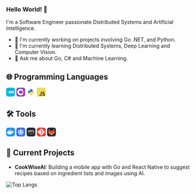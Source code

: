 ### Hello World! 👋

I'm a Software Engineer passionate Distributed Systems and Artificial Intelligence.

- 🔭 I'm currently working on projects involving Go .NET, and Python.
- 🌱 I'm currently learning Distributed Systems, Deep Learning and Computer Vision.
- 💬 Ask me about  Go, C# and Machine Learning.

## 🌐 Programming Languages

<img src="https://github.com/tandpfun/skill-icons/blob/main/icons/GoLang.svg" alt="Go" width="24"> <img src="https://github.com/tandpfun/skill-icons/blob/main/icons/CS.svg" alt="C#" width="24"> <img src="https://raw.githubusercontent.com/github/explore/80688e429a7d4ef2fca1e82350fe8e3517d3494d/topics/python/python.png" alt="Python" width="24"> <img src="https://raw.githubusercontent.com/github/explore/80688e429a7d4ef2fca1e82350fe8e3517d3494d/topics/javascript/javascript.png" alt="JavaScript" width="24"> 

## 🛠️ Tools

<img src="https://github.com/tandpfun/skill-icons/blob/main/icons/Docker.svg" alt="Docker" width="24"> <img src="https://github.com/tandpfun/skill-icons/blob/main/icons/Kubernetes.svg" alt="Kubernetes" width="24"> <img src="https://github.com/tandpfun/skill-icons/blob/main/icons/AWS-Dark.svg" alt="AWS" width="24"> <img src="https://github.com/tandpfun/skill-icons/blob/main/icons/Git.svg" alt="Git" width="24"> <img src="https://github.com/tandpfun/skill-icons/blob/main/icons/GitLab-Dark.svg" alt="GitLab" width="24">

## 🚀 Current Projects

- **CookWiseAI**: Building a mobile app with Go and React Native to suggest recipes based on ingredient lists and images using AI.

![Top Langs](https://github-readme-stats.vercel.app/api/top-langs/?username=mehmetymw&layout=compact)

<!--
### My GitHub Stats 📈
![Anurag's GitHub stats](https://github-readme-stats.vercel.app/api?username=mehmetymw&show_icons=true&theme=radical)

